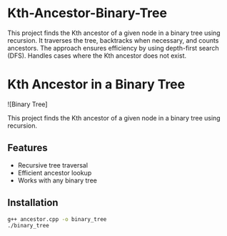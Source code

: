 # Kth-Ancestor-Binary-Tree
This project finds the Kth ancestor of a given node in a binary tree using recursion.  It traverses the tree, backtracks when necessary, and counts ancestors.  The approach ensures efficiency by using depth-first search (DFS).  Handles cases where the Kth ancestor does not exist.
# Kth Ancestor in a Binary Tree

![Binary Tree]

This project finds the Kth ancestor of a given node in a binary tree using recursion.

## Features
- Recursive tree traversal
- Efficient ancestor lookup
- Works with any binary tree

## Installation
```sh
g++ ancestor.cpp -o binary_tree
./binary_tree
